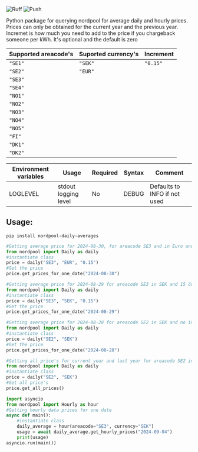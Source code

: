 ![Ruff](https://github.com/g-svanberg/nordpool-imd-daily-average/actions/workflows/ruff.yaml/badge.svg)
![Push](https://github.com/g-svanberg/nordpool-imd-daily-average/actions/workflows/push_to_repo.yaml/badge.svg)

Python package for querying nordpool for average daily and hourly prices.
Prices can only be obtained for the current year and the previous year.
Incremet is how much you need to add to the price if you chargeback someone per kWh. It's optional and the default is zero

| Supported areacode's | Suported currency's | Increment |
| -------------------- | ------------------- | --------- |
| `"SE1"`              | `"SEK"`             | `"0.15"`  |
| `"SE2"`              | `"EUR"`             |
| `"SE3"`              |
| `"SE4"`              |
| `"NO1"`              |
| `"NO2"`              |
| `"NO3"`              |
| `"NO4"`              |
| `"NO5"`              |
| `"FI"`               |
| `"DK1"`              |
| `"DK2"`              |

| Environment variables | Usage                | Required | Syntax | Comment                      |
| --------------------- | -------------------- | -------- | ------ | ---------------------------- |
| LOGLEVEL              | stdout logging level | No       | DEBUG  | Defaults to INFO if not used |

## Usage:

`pip install nordpool-daily-averages`

```python
#Getting average price for 2024-08-30, for areacode SE3 and in Euro and 15 cents is added to the prices
from nordpool import Daily as daily
#instantiate class
price = daily("SE3", "EUR", "0.15")
#Get the price
price.get_prices_for_one_date("2024-08-30")
```

```python
#Getting average price for 2024-08-29 for areacode SE3 in SEK and 15 öre is added to the prices
from nordpool import Daily as daily
#instantiate class
price = daily("SE3", "SEK", "0.15")
#Get the price
price.get_prices_for_one_date("2024-08-29")
```

```python
#Getting average price for 2024-08-28 for areacode SE2 in SEK and no increment is added to the prices
from nordpool import Daily as daily
#instantiate class
price = daily("SE2", "SEK")
#Get the price
price.get_prices_for_one_date("2024-08-28")
```

```python
#Getting all price's for current year and last year for areacode SE2 in SEK and no increment is added to the prices
from nordpool import Daily as daily
#instantiate class
price = daily("SE2", "SEK")
#Get all price's
price.get_all_prices()
```

```python
import asyncio
from nordpool import Hourly as hour
#Getting hourly data prices for one date
async def main():
    #instantiate class
    daily_average = hour(areacode="SE3", currency="SEK")
    usage = await daily_average.get_hourly_prices("2024-09-04")
    print(usage)
asyncio.run(main())
```
